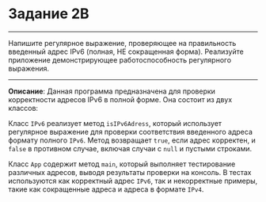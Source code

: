 # Задание 2B
***
Напишите регулярное выражение, проверяющее на правильность введенный адрес IPv6 (полная, НЕ сокращенная форма). Реализуйте приложение демонстрирующее работоспособность регулярного выражения.
***
**Описание**: Данная программа предназначена для проверки корректности адресов IPv6 в полной форме. Она состоит из двух классов:

Класс `IPv6` реализует метод `isIPv6Adress`, который использует регулярное выражение для проверки соответствия введенного адреса формату полного `IPv6`. Метод возвращает `true`, если адрес корректен, и `false` в противном случае, включая случаи с `null` и пустыми строками.

Класс `App` содержит метод `main`, который выполняет тестирование различных адресов, выводя результаты проверки на консоль. В тестах используются как корректный адрес `IPv6`, так и некорректные примеры, такие как сокращенные адреса и адреса в формате `IPv4`.